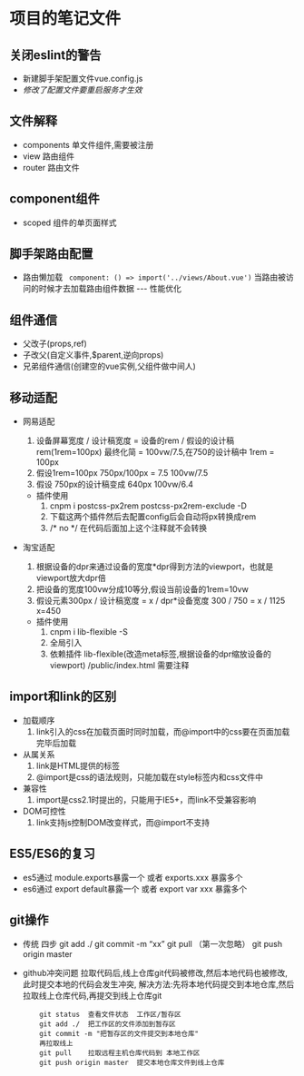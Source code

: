 <!-- # vue-app

## Project setup
```
yarn install
```

### Compiles and hot-reloads for development
```
yarn serve
```

### Compiles and minifies for production
```
yarn build
```

### Lints and fixes files
```
yarn lint
```

### Customize configuration
See [Configuration Reference](https://cli.vuejs.org/config/). -->


#   项目的笔记文件

##  关闭eslint的警告
-   新建脚手架配置文件vue.config.js
-   *修改了配置文件要重启服务才生效*

##  文件解释
-   components 单文件组件,需要被注册
-   view 路由组件
-   router 路由文件

## component组件
-   scoped 组件的单页面样式<style lang="scss" scoped></style>

## 脚手架路由配置
-   路由懒加载 ``` component: () => import('../views/About.vue')```
    当路由被访问的时候才去加载路由组件数据 --- 性能优化
    
## 组件通信
-   父改子(props,ref)
-   子改父(自定义事件,$parent,逆向props)
-   兄弟组件通信(创建空的vue实例,父组件做中间人)

## 移动适配
-   网易适配
    1.  设备屏幕宽度 / 设计稿宽度 = 设备的rem / 假设的设计稿rem(1rem=100px)  最终化简 = 100vw/7.5,在750的设计稿中 1rem = 100px
    2.  假设1rem=100px  750px/100px = 7.5   100vw/7.5
    3.  假设 750px的设计稿变成 640px   100vw/6.4

    -   插件使用
        1.  cnpm i postcss-px2rem postcss-px2rem-exclude -D  
        2.  下载这两个插件然后去配置config后会自动将px转换成rem 
        3.  /* no */ 在代码后面加上这个注释就不会转换

-   淘宝适配
    1.  根据设备的dpr来通过设备的宽度*dpr得到方法的viewport，也就是viewport放大dpr倍
    2.  把设备的宽度100vw分成10等分,假设当前设备的1rem=10vw    
    3.  假设元素300px / 设计稿宽度 = x / dpr*设备宽度   300 / 750 = x / 1125 x=450

    -   插件使用
        1.  cnpm i lib-flexible -S 
        2.  全局引入
        3.  依赖插件 lib-flexible(改造meta标签,根据设备的dpr缩放设备的viewport)
            /public/index.html  <meta name="viewport" content="width=device-width,initial-scale=1.0">需要注释



## import和link的区别
-   加载顺序
    1. link引入的css在加载页面时同时加载，而@import中的css要在页面加载完毕后加载
-   从属关系
    1. link是HTML提供的标签
    2. @import是css的语法规则，只能加载在style标签内和css文件中
-   兼容性
    1. import是css2.1时提出的，只能用于IE5+，而link不受兼容影响
-   DOM可控性
    1. link支持js控制DOM改变样式，而@import不支持

## ES5/ES6的复习
-   es5通过 module.exports暴露一个 或者 exports.xxx 暴露多个
-   es6通过 export default暴露一个 或者 export var xxx 暴露多个

##  git操作
-   传统 四步
    git add ./
    git commit -m “xx”
    git pull （第一次忽略）
    git push origin master 

-   github冲突问题
    拉取代码后,线上仓库git代码被修改,然后本地代码也被修改,此时提交本地的代码会发生冲突,
    解决方法:先将本地代码提交到本地仓库,然后拉取线上仓库代码,再提交到线上仓库git
    ```
        git status  查看文件状态  工作区/暂存区
        git add ./  把工作区的文件添加到暂存区
        git commit -m "把暂存区的文件提交到本地仓库"
        再拉取线上
        git pull    拉取远程主机仓库代码到 本地工作区
        git push origin master  提交本地仓库文件到线上仓库
    ```
